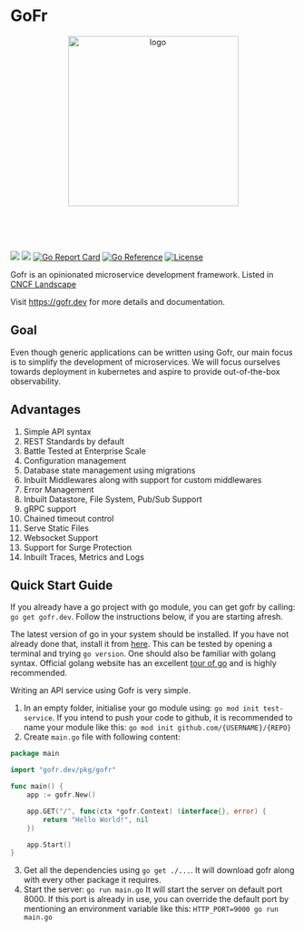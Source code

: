 # GoFr
<p align="center">
<img align="center" width="300" alt="logo" src="https://github.com/gofr-dev/gofr/assets/44036979/916fe7b1-42fb-4af1-9e0b-4a7a064c243c">
</p>
<br /><br /><br />

<a href="https://codeclimate.com/github/gofr-dev/gofr/maintainability"><img src="https://api.codeclimate.com/v1/badges/58c8d0443a3d08c59c07/maintainability" /></a>
<a href="https://codeclimate.com/github/gofr-dev/gofr/test_coverage"><img src="https://api.codeclimate.com/v1/badges/58c8d0443a3d08c59c07/test_coverage" /></a>
[![Go Report Card](https://goreportcard.com/badge/gofr.dev)](https://goreportcard.com/report/gofr.dev)
<a href="https://pkg.go.dev/gofr.dev/pkg/gofr"><img src="https://pkg.go.dev/badge/gofr.dev.svg" alt="Go Reference"></a>
[![License](https://img.shields.io/badge/License-Apache_2.0-blue.svg)](https://opensource.org/licenses/Apache-2.0)

Gofr is an opinionated microservice development framework. Listed in [CNCF Landscape](https://landscape.cncf.io/?selected=go-fr)

Visit <a href="https://gofr.dev"/>https://gofr.dev</a> for more details and documentation. 

## Goal
Even though generic applications can be written using Gofr, our main focus is to simplify the development of microservices. 
We will focus ourselves towards deployment in kubernetes and aspire to provide out-of-the-box observability. 

## Advantages

1. Simple API syntax
2. REST Standards by default
3. Battle Tested at Enterprise Scale
4. Configuration management
5. Database state management using migrations
6. Inbuilt Middlewares along with support for custom middlewares
7. Error Management
8. Inbuilt Datastore, File System, Pub/Sub Support
9. gRPC support 
10. Chained timeout control
11. Serve Static Files
12. Websocket Support
13. Support for Surge Protection
14. Inbuilt Traces, Metrics and Logs

## Quick Start Guide

If you already have a go project with go module, you can get gofr by calling: `go get gofr.dev`. Follow the instructions below, if you are starting afresh. 

The latest version of go in your system should be installed. If you have not already done that, install it from [here](https://go.dev/). This can be tested by opening a terminal and trying `go version`. One should also be familiar with golang syntax. Official golang website has an excellent [tour of go](https://go.dev/tour/welcome/1) and is highly recommended.  

Writing an API service using Gofr is very simple. 
1. In an empty folder, initialise your go module using: `go mod init test-service`. If you intend to push your code to github, it is recommended to name your module like this: `go mod init github.com/{USERNAME}/{REPO}`
2. Create `main.go` file with following content: 
```go
package main

import "gofr.dev/pkg/gofr"

func main() {
    app := gofr.New()

    app.GET("/", func(ctx *gofr.Context) (interface{}, error) {
        return "Hello World!", nil
    })

    app.Start()
}
```
3. Get all the dependencies using `go get ./...`. It will download gofr along with every other package it requires.
4. Start the server: `go run main.go` It will start the server on default port 8000. If this port is already in use, you can override the default port by mentioning an environment variable like this: `HTTP_PORT=9000 go run main.go`
